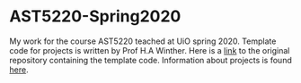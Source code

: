 # AST5220-Spring2020

My work for the course AST5220 teached at UiO spring 2020. Template code for projects is written by Prof H.A Winther. Here is a [link](https://github.com/HAWinther/AST5220-Cosmology) to the original repository containing the template code.
Information about projects is found [here](https://www.uio.no/studier/emner/matnat/astro/AST5220/v20/pensumliste/index.html).
